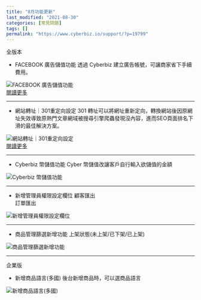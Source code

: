 ```yaml
---
title: "8月功能更新"
last_modified: "2021-08-30"
categories: [常見問題]
tags: []
permalink: "https://www.cyberbiz.io/support/?p=19799"
---
```


全版本  


* FACEBOOK 廣告儲值功能
透過 Cyberbiz 建立廣告帳號，可讓商家省下手續費用。  

![FACEBOOK 廣告儲值功能](https://www.cyberbiz.io/support/wp-content/uploads/2021/08/8月功能更新06.png)  
[閱讀更多](https://www.cyberbiz.io/support/?p=17882)  

* * *

* 網站轉址｜301重定向設定
301 轉址可以將網址重新定向，轉換網站後因原網址失效導致原熱門文章網域被搜尋引擎爬蟲發現沒內容，進而SEO頁面排名下滑的最佳解決方案。  

![網站轉址｜301重定向設定](https://www.cyberbiz.io/support/wp-content/uploads/2021/08/8月功能更新01.png)  
[閱讀更多](https://www.cyberbiz.io/support/?p=15390)  

* * *

* Cyberbiz 幣儲值功能 
Cyber 幣儲值改讓客戶自行輸入欲儲值的金額  

![Cyberbiz 幣儲值功能](https://www.cyberbiz.io/support/wp-content/uploads/2021/08/8月功能更新02.png)  

* * *

* 新增管理員權限設定欄位 
顧客匯出  
訂單匯出  

![新增管理員權限設定欄位](https://www.cyberbiz.io/support/wp-content/uploads/2021/08/8月功能更新03.png)  

* * *

* 商品管理篩選新增功能 
上架狀態(未上架/已下架/已上架)  

![商品管理篩選新增功能](https://www.cyberbiz.io/support/wp-content/uploads/2021/08/8月功能更新04.png)  

* * *

企業版  


* 新增商品語言(多國) 
後台新增商品時，可以選商品語言  

![新增商品語言\(多國\)](https://www.cyberbiz.io/support/wp-content/uploads/2021/08/8月功能更新05.png)  

